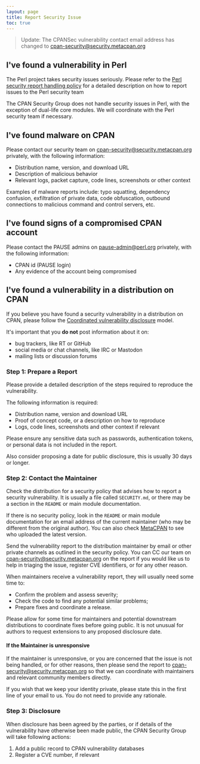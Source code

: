 ```yaml
---
layout: page
title: Report Security Issue
toc: true
---
```


> Update: The CPANSec vulnerability contact email address has changed to [cpan-security@security.metacpan.org](mailto:cpan-security@security.metacpan.org)

## I've found a vulnerability in Perl

The Perl project takes security issues seriously.
Please refer to the [Perl security report handling policy](https://perldoc.perl.org/perlsecpolicy) for a detailed description on how to report issues to the Perl security team

The CPAN Security Group does not handle security issues in Perl, with the exception of dual-life core modules.
We will coordinate with the Perl security team if necessary.


## I've found malware on CPAN

Please contact our security team on [cpan-security@security.metacpan.org](mailto:cpan-security@security.metacpan.org) privately, with the following information:

- Distribution name, version, and download URL
- Description of malicious behavior
- Relevant logs, packet capture, code lines, screenshots or other context

Examples of malware reports include: typo squatting, dependency confusion, exfiltration of private data, code obfuscation, outbound connections to malicious command and control servers, etc.


## I've found signs of a compromised CPAN account

Please contact the PAUSE admins on [pause-admin@perl.org](mailto:pause-admin@perl.org) privately, with the following information:

- CPAN id (PAUSE login)
- Any evidence of the account being compromised


## I've found a vulnerability in a distribution on CPAN

If you believe you have found a security vulnerability in a distribution on CPAN, please follow the [Coordinated vulnerability disclosure](https://en.wikipedia.org/wiki/Coordinated_vulnerability_disclosure) model.

It's important that you **do not** post information about it on:
- bug trackers, like RT or GitHub
- social media or chat channels, like IRC or Mastodon
- mailing lists or discussion forums

### Step 1: Prepare a Report

Please provide a detailed description of the steps required to reproduce the vulnerability.

The following information is required:

- Distribution name, version and download URL
- Proof of concept code, or a description on how to reproduce
- Logs, code lines, screenshots and other context if relevant

Please ensure any sensitive data such as passwords, authentication tokens, or personal data is not included in the report.

Also consider proposing a date for public disclosure, this is usually 30 days or longer.


### Step 2: Contact the Maintainer

Check the distribution for a security policy that advises how to report a security vulnerability.
It is usually a file called `SECURITY.md`, or there may be a section in the `README` or main module documentation.

If there is no security policy, look in the `README` or main module documentation for an email address of the current maintainer (who may be different from the original author).
You can also check [MetaCPAN](https://metacpan.org/) to see who uploaded the latest version.

Send the vulnerability report to the distribution maintainer by email or other private channels as outlined in the security policy.
You can CC our team on [cpan-security@security.metacpan.org](mailto:cpan-security@security.metacpan.org) on the report if you would like us to help in triaging the issue, register CVE identifiers, or for any other reason.

When maintainers receive a vulnerability report, they will usually need some time to:

- Confirm the problem and assess severity;
- Check the code to find any potential similar problems;
- Prepare fixes and coordinate a release.

Please allow for some time for maintainers and potential downstream distributions to coordinate fixes before going public.
It is not unusual for authors to request extensions to any proposed disclosure date.


#### If the Maintainer is unresponsive

If the maintainer is unresponsive, or you are concerned that the issue is not being handled, or for other reasons, then please send the report to [cpan-security@security.metacpan.org](mailto:cpan-security@security.metacpan.org) so that we can coordinate with maintainers and relevant community members directly.

If you wish that we keep your identity private, please state this in the first line of your email to us.
You do not need to provide any rationale.


### Step 3: Disclosure

When disclosure has been agreed by the parties, or if details of the vulnerability have otherwise been made public, the CPAN Security Group will take following actions:

1. Add a public record to CPAN vulnerability databases
2. Register a CVE number, if relevant
